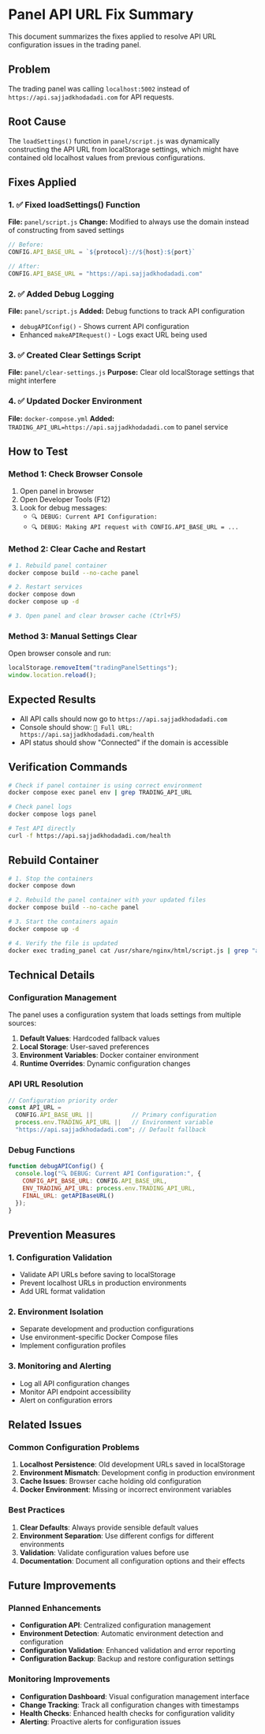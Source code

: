 # Panel API URL Fix Summary

This document summarizes the fixes applied to resolve API URL configuration issues in the trading panel.

## Problem
The trading panel was calling `localhost:5002` instead of `https://api.sajjadkhodadadi.com` for API requests.

## Root Cause
The `loadSettings()` function in `panel/script.js` was dynamically constructing the API URL from localStorage settings, which might have contained old localhost values from previous configurations.

## Fixes Applied

### 1. ✅ Fixed loadSettings() Function
**File:** `panel/script.js`
**Change:** Modified to always use the domain instead of constructing from saved settings
```javascript
// Before:
CONFIG.API_BASE_URL = `${protocol}://${host}:${port}`

// After:
CONFIG.API_BASE_URL = "https://api.sajjadkhodadadi.com"
```

### 2. ✅ Added Debug Logging
**File:** `panel/script.js`
**Added:** Debug functions to track API configuration
- `debugAPIConfig()` - Shows current API configuration
- Enhanced `makeAPIRequest()` - Logs exact URL being used

### 3. ✅ Created Clear Settings Script
**File:** `panel/clear-settings.js`
**Purpose:** Clear old localStorage settings that might interfere

### 4. ✅ Updated Docker Environment
**File:** `docker-compose.yml`
**Added:** `TRADING_API_URL=https://api.sajjadkhodadadi.com` to panel service

## How to Test

### Method 1: Check Browser Console
1. Open panel in browser
2. Open Developer Tools (F12)
3. Look for debug messages:
   - `🔍 DEBUG: Current API Configuration:`
   - `🔍 DEBUG: Making API request with CONFIG.API_BASE_URL = ...`

### Method 2: Clear Cache and Restart
```bash
# 1. Rebuild panel container
docker compose build --no-cache panel

# 2. Restart services
docker compose down
docker compose up -d

# 3. Open panel and clear browser cache (Ctrl+F5)
```

### Method 3: Manual Settings Clear
Open browser console and run:
```javascript
localStorage.removeItem("tradingPanelSettings");
window.location.reload();
```

## Expected Results
- All API calls should now go to `https://api.sajjadkhodadadi.com`
- Console should show: `📍 Full URL: https://api.sajjadkhodadadi.com/health`
- API status should show "Connected" if the domain is accessible

## Verification Commands
```bash
# Check if panel container is using correct environment
docker compose exec panel env | grep TRADING_API_URL

# Check panel logs
docker compose logs panel

# Test API directly
curl -f https://api.sajjadkhodadadi.com/health
```

## Rebuild Container
```bash
# 1. Stop the containers
docker compose down

# 2. Rebuild the panel container with your updated files
docker compose build --no-cache panel

# 3. Start the containers again
docker compose up -d

# 4. Verify the file is updated
docker exec trading_panel cat /usr/share/nginx/html/script.js | grep "api.sajjadkhodadadi.com"
```

## Technical Details

### Configuration Management
The panel uses a configuration system that loads settings from multiple sources:
1. **Default Values**: Hardcoded fallback values
2. **Local Storage**: User-saved preferences
3. **Environment Variables**: Docker container environment
4. **Runtime Overrides**: Dynamic configuration changes

### API URL Resolution
```javascript
// Configuration priority order
const API_URL = 
  CONFIG.API_BASE_URL ||           // Primary configuration
  process.env.TRADING_API_URL ||   // Environment variable
  "https://api.sajjadkhodadadi.com"; // Default fallback
```

### Debug Functions
```javascript
function debugAPIConfig() {
  console.log("🔍 DEBUG: Current API Configuration:", {
    CONFIG_API_BASE_URL: CONFIG.API_BASE_URL,
    ENV_TRADING_API_URL: process.env.TRADING_API_URL,
    FINAL_URL: getAPIBaseURL()
  });
}
```

## Prevention Measures

### 1. Configuration Validation
- Validate API URLs before saving to localStorage
- Prevent localhost URLs in production environments
- Add URL format validation

### 2. Environment Isolation
- Separate development and production configurations
- Use environment-specific Docker Compose files
- Implement configuration profiles

### 3. Monitoring and Alerting
- Log all API configuration changes
- Monitor API endpoint accessibility
- Alert on configuration errors

## Related Issues

### Common Configuration Problems
1. **Localhost Persistence**: Old development URLs saved in localStorage
2. **Environment Mismatch**: Development config in production environment
3. **Cache Issues**: Browser cache holding old configuration
4. **Docker Environment**: Missing or incorrect environment variables

### Best Practices
1. **Clear Defaults**: Always provide sensible default values
2. **Environment Separation**: Use different configs for different environments
3. **Validation**: Validate configuration values before use
4. **Documentation**: Document all configuration options and their effects

## Future Improvements

### Planned Enhancements
- **Configuration API**: Centralized configuration management
- **Environment Detection**: Automatic environment detection and configuration
- **Configuration Validation**: Enhanced validation and error reporting
- **Configuration Backup**: Backup and restore configuration settings

### Monitoring Improvements
- **Configuration Dashboard**: Visual configuration management interface
- **Change Tracking**: Track all configuration changes with timestamps
- **Health Checks**: Enhanced health checks for configuration validity
- **Alerting**: Proactive alerts for configuration issues
